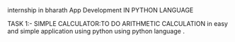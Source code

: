internship in bharath
App Development
IN PYTHON LANGUAGE

TASK 1:- SIMPLE CALCULATOR:TO DO ARITHMETIC CALCULATION in easy and simple application using python using python language .

